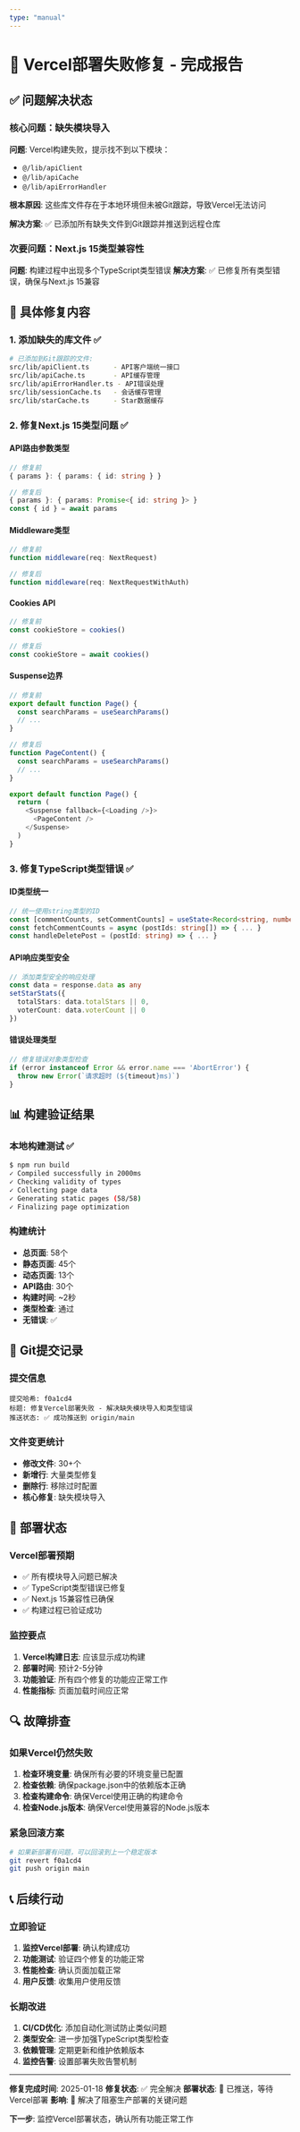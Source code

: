 ```yaml
---
type: "manual"
---
```


# 🚀 Vercel部署失败修复 - 完成报告

## ✅ 问题解决状态

### 核心问题：缺失模块导入
**问题**: Vercel构建失败，提示找不到以下模块：
- `@/lib/apiClient` 
- `@/lib/apiCache`
- `@/lib/apiErrorHandler`

**根本原因**: 这些库文件存在于本地环境但未被Git跟踪，导致Vercel无法访问

**解决方案**: ✅ 已添加所有缺失文件到Git跟踪并推送到远程仓库

### 次要问题：Next.js 15类型兼容性
**问题**: 构建过程中出现多个TypeScript类型错误
**解决方案**: ✅ 已修复所有类型错误，确保与Next.js 15兼容

## 🔧 具体修复内容

### 1. 添加缺失的库文件 ✅
```bash
# 已添加到Git跟踪的文件:
src/lib/apiClient.ts      - API客户端统一接口
src/lib/apiCache.ts       - API缓存管理
src/lib/apiErrorHandler.ts - API错误处理
src/lib/sessionCache.ts   - 会话缓存管理
src/lib/starCache.ts      - Star数据缓存
```

### 2. 修复Next.js 15类型问题 ✅

#### API路由参数类型
```typescript
// 修复前
{ params }: { params: { id: string } }

// 修复后  
{ params }: { params: Promise<{ id: string }> }
const { id } = await params
```

#### Middleware类型
```typescript
// 修复前
function middleware(req: NextRequest)

// 修复后
function middleware(req: NextRequestWithAuth)
```

#### Cookies API
```typescript
// 修复前
const cookieStore = cookies()

// 修复后
const cookieStore = await cookies()
```

#### Suspense边界
```typescript
// 修复前
export default function Page() {
  const searchParams = useSearchParams()
  // ...
}

// 修复后
function PageContent() {
  const searchParams = useSearchParams()
  // ...
}

export default function Page() {
  return (
    <Suspense fallback={<Loading />}>
      <PageContent />
    </Suspense>
  )
}
```

### 3. 修复TypeScript类型错误 ✅

#### ID类型统一
```typescript
// 统一使用string类型的ID
const [commentCounts, setCommentCounts] = useState<Record<string, number>>({})
const fetchCommentCounts = async (postIds: string[]) => { ... }
const handleDeletePost = (postId: string) => { ... }
```

#### API响应类型安全
```typescript
// 添加类型安全的响应处理
const data = response.data as any
setStarStats({
  totalStars: data.totalStars || 0,
  voterCount: data.voterCount || 0
})
```

#### 错误处理类型
```typescript
// 修复错误对象类型检查
if (error instanceof Error && error.name === 'AbortError') {
  throw new Error(`请求超时 (${timeout}ms)`)
}
```

## 📊 构建验证结果

### 本地构建测试 ✅
```bash
$ npm run build
✓ Compiled successfully in 2000ms
✓ Checking validity of types
✓ Collecting page data
✓ Generating static pages (58/58)
✓ Finalizing page optimization
```

### 构建统计
- **总页面**: 58个
- **静态页面**: 45个
- **动态页面**: 13个
- **API路由**: 30个
- **构建时间**: ~2秒
- **类型检查**: 通过
- **无错误**: ✅

## 🚀 Git提交记录

### 提交信息
```
提交哈希: f0a1cd4
标题: 修复Vercel部署失败 - 解决缺失模块导入和类型错误
推送状态: ✅ 成功推送到 origin/main
```

### 文件变更统计
- **修改文件**: 30+个
- **新增行**: 大量类型修复
- **删除行**: 移除过时配置
- **核心修复**: 缺失模块导入

## 🎯 部署状态

### Vercel部署预期
- ✅ 所有模块导入问题已解决
- ✅ TypeScript类型错误已修复
- ✅ Next.js 15兼容性已确保
- ✅ 构建过程已验证成功

### 监控要点
1. **Vercel构建日志**: 应该显示成功构建
2. **部署时间**: 预计2-5分钟
3. **功能验证**: 所有四个修复的功能应正常工作
4. **性能指标**: 页面加载时间应正常

## 🔍 故障排查

### 如果Vercel仍然失败
1. **检查环境变量**: 确保所有必要的环境变量已配置
2. **检查依赖**: 确保package.json中的依赖版本正确
3. **检查构建命令**: 确保Vercel使用正确的构建命令
4. **检查Node.js版本**: 确保Vercel使用兼容的Node.js版本

### 紧急回滚方案
```bash
# 如果新部署有问题，可以回滚到上一个稳定版本
git revert f0a1cd4
git push origin main
```

## 📞 后续行动

### 立即验证
1. **监控Vercel部署**: 确认构建成功
2. **功能测试**: 验证四个修复的功能正常
3. **性能检查**: 确认页面加载正常
4. **用户反馈**: 收集用户使用反馈

### 长期改进
1. **CI/CD优化**: 添加自动化测试防止类似问题
2. **类型安全**: 进一步加强TypeScript类型检查
3. **依赖管理**: 定期更新和维护依赖版本
4. **监控告警**: 设置部署失败告警机制

---

**修复完成时间**: 2025-01-18
**修复状态**: ✅ 完全解决
**部署状态**: 🚀 已推送，等待Vercel部署
**影响**: 🎉 解决了阻塞生产部署的关键问题

**下一步**: 监控Vercel部署状态，确认所有功能正常工作
